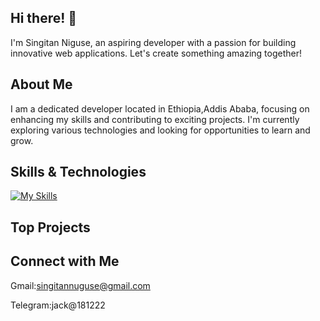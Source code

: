 ## Hi there! 👋

I'm Singitan Niguse, an aspiring developer with a passion for building innovative web applications. Let's create something amazing together!

## About Me

I am a dedicated developer located in  Ethiopia,Addis Ababa, focusing on enhancing my skills and contributing to exciting projects. I'm currently exploring various technologies and looking for opportunities to learn and grow.

## Skills & Technologies

[![My Skills](https://skillicons.dev/icons?i=html,css,js,react,nodejs,mongodb,tailwind&perline=8)](https://skillicons.dev)

## Top Projects





## Connect with Me

Gmail:singitannuguse@gmail.com

Telegram:jack@181222
